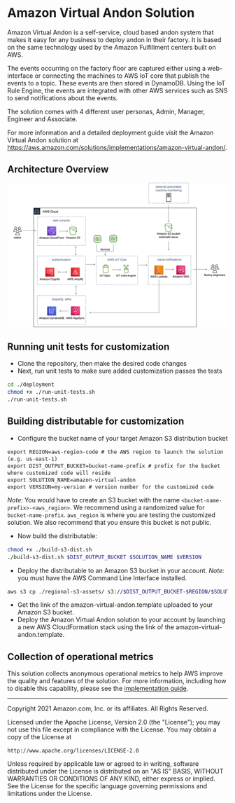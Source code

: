 # Amazon Virtual Andon Solution
Amazon Virtual Andon is a self-service, cloud based andon system that makes it easy for
any business to deploy andon in their factory. It is based on the same technology used
by the Amazon Fulfillment centers built on AWS.

The events occurring on the factory floor are captured either using a web-interface or connecting the machines to AWS IoT core that publish the events to a topic. These events are then stored in DynamoDB. Using the IoT Rule Engine, the events are integrated with other AWS services such as SNS to send notifications about the events.

The solution comes with 4 different user personas, Admin, Manager, Engineer and Associate.

For more information and a detailed deployment guide visit the Amazon Virtual Andon solution at https://aws.amazon.com/solutions/implementations/amazon-virtual-andon/.

## Architecture Overview
![Architecture](architecture.jpg)

## Running unit tests for customization
* Clone the repository, then make the desired code changes
* Next, run unit tests to make sure added customization passes the tests
```bash
cd ./deployment
chmod +x ./run-unit-tests.sh
./run-unit-tests.sh
```

## Building distributable for customization
* Configure the bucket name of your target Amazon S3 distribution bucket
```
export REGION=aws-region-code # the AWS region to launch the solution (e.g. us-east-1)
export DIST_OUTPUT_BUCKET=bucket-name-prefix # prefix for the bucket where customized code will reside
export SOLUTION_NAME=amazon-virtual-andon
export VERSION=my-version # version number for the customized code
```
_Note:_ You would have to create an S3 bucket with the name `<bucket-name-prefix>-<aws_region>`. We recommend using a randomized value for `bucket-name-prefix`. `aws_region` is where you are testing the customized solution. We also recommend that you ensure this bucket is not public.

* Now build the distributable:
```bash
chmod +x ./build-s3-dist.sh
./build-s3-dist.sh $DIST_OUTPUT_BUCKET $SOLUTION_NAME $VERSION
```

* Deploy the distributable to an Amazon S3 bucket in your account. _Note:_ you must have the AWS Command Line Interface installed.
```bash
aws s3 cp ./regional-s3-assets/ s3://$DIST_OUTPUT_BUCKET-$REGION/$SOLUTION_NAME/$VERSION/ --recursive --acl bucket-owner-full-control --profile aws-cred-profile-name
```

* Get the link of the amazon-virtual-andon.template uploaded to your Amazon S3 bucket.
* Deploy the Amazon Virtual Andon solution to your account by launching a new AWS CloudFormation stack using the link of the amazon-virtual-andon.template.

## Collection of operational metrics
This solution collects anonymous operational metrics to help AWS improve the quality and features of the solution. For more information, including how to disable this capability, please see the [implementation guide](https://docs.aws.amazon.com/solutions/latest/efs-to-efs-backup/appendix-e.html).

***

Copyright 2021 Amazon.com, Inc. or its affiliates. All Rights Reserved.

Licensed under the Apache License, Version 2.0 (the "License");
you may not use this file except in compliance with the License.
You may obtain a copy of the License at

    http://www.apache.org/licenses/LICENSE-2.0

Unless required by applicable law or agreed to in writing, software
distributed under the License is distributed on an "AS IS" BASIS,
WITHOUT WARRANTIES OR CONDITIONS OF ANY KIND, either express or implied.
See the License for the specific language governing permissions and
limitations under the License.
